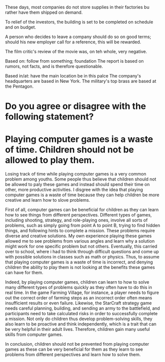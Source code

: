 These days, most companies do not store supplies in their factories bu rather have them shipped on demand.

To relief of the investors, the building is set to be completed on schedule and on budget.

A person who decides to leave a company should do so on good terms; should his new employer call for a reference, this will be rewarded.

The film critic's review of the movie was, on teh whole, very negative.

Based on: follow from something; foundation 
The report is based on rumors, not facts, and is therefore questionable.

Based in/at: have the main location be in this palce
The company's headquarters are based in New York.
The military's top brass are based at the Pentagon.

# Do you agree or disagree with the following statement?
# Playing computer games is a waste of time. Children should not be allowed to play them.

Losing track of time while playing computer games is a very common problem among youths. Some people thus believe that children should not be allowed to paly these
games and instead should spend their time on other, more productive activities. I disgree with the idea that playing computer games is a waste of time because they 
can help children be more creative and learn how to slove problems.

First of all, computer games can be beneficial for children as they can learn how to see things from different perspectives. Different types of games, including shooting,
strategy, and role-playing ones, involve all sorts of problems, such as simply going from point A to point B, trying to find hidden things, and following hints to complete
a mission. These problems require diverse and creative solutions. My own experience playing these games allowed me to see problems from various angles and learn why a solution
might work for one specific problem but not others. Eventually, this carried over to school, where i had to think through difficult questions and come up with possible solutions
in classes such as math or physics. Thus, to assume that playing computer games is a waste of time is incorrect, and denying children the ability to play them is not looking at
the benefits these games can have for them.

Indeed, by playing computer games, children can learn to how to solve many different types of problems quickly as they often have to do this in real time. In the game Farming
Village, for instance, a player needs to figure out the correct order of farming steps as an incorrect order often means insufficient results or even failure. Likewise, the 
StarCraft strategy game needs careful planning, building, and sending an army to the battlefield, and participants need to take calculated risks in order to successfully
complete a mission. Not only do children thus develop problem-solving skills, they also learn to be proactive and think independently, which is a trait that can be very helpful
in their adult lives. Therefore, children gain many useful skills from computer games.

In conclusion, children should not be prevented from playing computer games as these can be very beneficial for them as they learn to see problems from different perspectives and
learn how to solve them.
